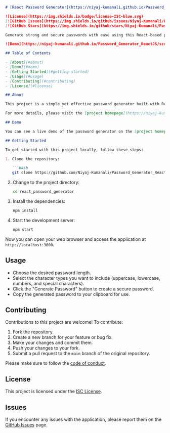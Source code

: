 ﻿```markdown
# [React Password Generator](https://niyaj-kumanali.github.io/Password_Generator_ReactJS/)

![License](https://img.shields.io/badge/license-ISC-blue.svg)
[![GitHub Issues](https://img.shields.io/github/issues/Niyaj-Kumanali/Password_Generator_ReactJS.svg)](https://github.com/Niyaj-Kumanali/Password_Generator_ReactJS/issues)
[![GitHub Stars](https://img.shields.io/github/stars/Niyaj-Kumanali/Password_Generator_ReactJS.svg)](https://github.com/Niyaj-Kumanali/Password_Generator_ReactJS/stargazers)

Generate strong and secure passwords with ease using this React-based password generator.

![Demo](https://niyaj-kumanali.github.io/Password_Generator_ReactJS/screenshot.png)

## Table of Contents

- [About](#about)
- [Demo](#demo)
- [Getting Started](#getting-started)
- [Usage](#usage)
- [Contributing](#contributing)
- [License](#license)

## About

This project is a simple yet effective password generator built with React. It allows users to generate secure passwords for their online accounts, helping them enhance their online security.

For more details, please visit the [project homepage](https://niyaj-kumanali.github.io/Password_Generator_ReactJS/).

## Demo

You can see a live demo of the password generator on the [project homepage](https://niyaj-kumanali.github.io/Password_Generator_ReactJS/).

## Getting Started

To get started with this project locally, follow these steps:

1. Clone the repository:

   ```bash
   git clone https://github.com/Niyaj-Kumanali/Password_Generator_ReactJS.git
   ```

2. Change to the project directory:

   ```bash
   cd react_password_generator
   ```

3. Install the dependencies:

   ```bash
   npm install
   ```

4. Start the development server:

   ```bash
   npm start
   ```

Now you can open your web browser and access the application at `http://localhost:3000`.

## Usage

- Choose the desired password length.
- Select the character types you want to include (uppercase, lowercase, numbers, and special characters).
- Click the "Generate Password" button to create a secure password.
- Copy the generated password to your clipboard for use.

## Contributing

Contributions to this project are welcome! To contribute:

1. Fork the repository.
2. Create a new branch for your feature or bug fix.
3. Make your changes and commit them.
4. Push your changes to your fork.
5. Submit a pull request to the `main` branch of the original repository.

Please make sure to follow the [code of conduct](CODE_OF_CONDUCT.md).

## License

This project is licensed under the [ISC License](LICENSE).

## Issues

If you encounter any issues with the application, please report them on the [GitHub Issues](https://github.com/Niyaj-Kumanali/Password_Generator_ReactJS/issues) page.

```

